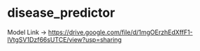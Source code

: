 # disease_predictor
Model Link -> https://drive.google.com/file/d/1mgOErzhEdXffF1-lVtgSV1Dzf66sUTCE/view?usp=sharing
